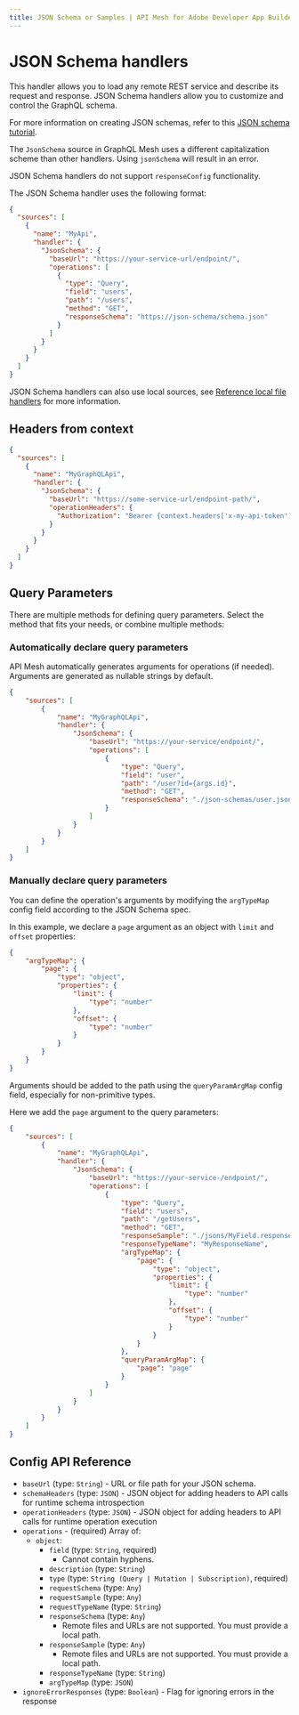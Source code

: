 ```yaml
---
title: JSON Schema or Samples | API Mesh for Adobe Developer App Builder
---
```


# JSON Schema handlers

This handler allows you to load any remote REST service and describe its request and response. JSON Schema handlers allow you to customize and control the GraphQL schema.

For more information on creating JSON schemas, refer to this [JSON schema tutorial](https://json-schema.org/learn/getting-started-step-by-step.html).

<InlineAlert variant="warning" slots="text"/>

The `JsonSchema` source in GraphQL Mesh uses a different capitalization scheme than other handlers. Using `jsonSchema` will result in an error.

<InlineAlert variant="info" slots="text"/>

JSON Schema handlers do not support `responseConfig` functionality.

The JSON Schema handler uses the following format:

```json
{
  "sources": [
    {
      "name": "MyApi",
      "handler": {
        "JsonSchema": {
          "baseUrl": "https://your-service-url/endpoint/",
          "operations": [
            {
              "type": "Query",
              "field": "users",
              "path": "/users",
              "method": "GET",
              "responseSchema": "https://json-schema/schema.json"
            }
          ]
        }
      }
    }
  ]
}
```

JSON Schema handlers can also use local sources, see [Reference local file handlers](../handlers/index.md#reference-local-files-in-handlers) for more information.

## Headers from context

```json
{
  "sources": [
    {
      "name": "MyGraphQLApi",
      "handler": {
        "JsonSchema": {
          "baseUrl": "https://some-service-url/endpoint-path/",
          "operationHeaders": {
            "Authorization": "Bearer {context.headers['x-my-api-token']}"
          }
        }
      }
    }
  ]
}
```

<!-- And for `mesh dev` or `mesh start`, you can pass the value using `x-my-graphql-api-token` HTTP header.

### From Environment Variable

```json
{
  "sources": [
    {
      "name": "MyGraphQLApi",
      "handler": {
        "JsonSchema": {
          "baseUrl": "https://some-service-url/endpoint-path/",
          "operationHeaders": {
            "Authorization": "Bearer {env.MY_API_TOKEN}"
          }
        }
      }
    }
  ]
}

### From Arguments

Mesh automatically generates arguments for operations if needed;

```json
{
  "sources": [
    {
      "name": "MyGraphQLApi",
      "handler": {
        "JsonSchema": {
          "baseUrl": "https://some-service-url/endpoint-path/",
          "operations": [
            {
              "type": "Query",
              "field": "user",
              "path": "/user/{args.id}",
              "method": "GET",
              "responseSchema": "./json-schemas/user.json"
            }
          ]
        }
      }
    }
  ]
}
```

This example operation definition will generate a root field with `id: ID` argument, then Mesh will interpolate the expression in `path` to get `id` value from `args`.

### From JSON Samples

Mesh can also load JSON samples from a remote service.
Just add a `json-samples` directory in your project root, and put the JSON samples in there (`responseSample: ./json/MyField.response.json` - Create a new folder like `json`).
By declaring the `responseSample`, you can use the JSON sample in the GraphQL schema.

 `Mesh Sample Example - mesh.json file`

```json
{
  "sources": [
    {
      "name": "MyGraphQLApi",
      "handler": {
        "JsonSchema": {
          "baseUrl": "https://some-service-url/endpoint-path/",
          "operations": [
            {
              "type": "Query",
              "field": "MyField",
              "path": "/MyField?id={args.id}",
              "method": "GET",
              "responseSample": "./json/MyField.response.json",
              "responseTypeName": "MyResponseName",
              "argsTypeMap": {
                "id": "String"
              }
            }
          ]
        }
      }
    }
  ]
}
```

For your `./jsons/MyField.response.json` file, any JSON file can be used.
``` -->

## Query Parameters

There are multiple methods for defining query parameters. Select the method that fits your needs, or combine multiple methods:

### Automatically declare query parameters

API Mesh automatically generates arguments for operations (if needed). Arguments are generated as nullable strings by default.

```json
{
    "sources": [
        {
            "name": "MyGraphQLApi",
            "handler": {
                "JsonSchema": {
                    "baseUrl": "https://your-service/endpoint/",
                    "operations": [
                        {
                            "type": "Query",
                            "field": "user",
                            "path": "/user?id={args.id}",
                            "method": "GET",
                            "responseSchema": "./json-schemas/user.json"
                        }
                    ]
                }
            }
        }
    ]
}
```

### Manually declare query parameters

You can define the operation's arguments by modifying the `argTypeMap` config field according to the JSON Schema spec.

In this example, we declare a `page` argument as an object with `limit` and `offset` properties:

```json
{
    "argTypeMap": {
        "page": {
            "type": "object",
            "properties": {
                "limit": {
                    "type": "number"
                },
                "offset": {
                    "type": "number"
                }
            }
        }
    }
}
```

Arguments should be added to the path using the `queryParamArgMap` config field, especially for non-primitive types.

Here we add the `page` argument to the query parameters:

```json
{
    "sources": [
        {
            "name": "MyGraphQLApi",
            "handler": {
                "JsonSchema": {
                    "baseUrl": "https://your-service-/endpoint/",
                    "operations": [
                        {
                            "type": "Query",
                            "field": "users",
                            "path": "/getUsers",
                            "method": "GET",
                            "responseSample": "./jsons/MyField.response.json",
                            "responseTypeName": "MyResponseName",
                            "argTypeMap": {
                                "page": {
                                    "type": "object",
                                    "properties": {
                                        "limit": {
                                            "type": "number"
                                        },
                                        "offset": {
                                            "type": "number"
                                        }
                                    }
                                }
                            },
                            "queryParamArgMap": {
                                "page": "page"
                            }
                        }
                    ]
                }
            }
        }
    ]
}
```

<!-- ### Global arguments

Query arguments could be defined globally, on the handler level, so they are added to all operations.

In this example, we declare the `limit` parameter with a default value of `10` and an `api_key` with a dynamic value taken from the environment:

```json
{
    "sources": [
        {
            "name": "MyGraphQLApi",
            "handler": {
                "JsonSchema": {
                    "baseUrl": "https://some-service-url/endpoint-path/",
                    "queryParams": {
                        "limit": 10,
                        "api_key": {
                            "env.MY_API_KEY": null
                        }
                    }
                }
            }
        }
    ]
}
```

<InlineAlert variant="info" slots="text"/>

`queryParams` are automatically added to the query. If the argument is defined both on the handler AND operation level, the operation level argument will be used. -->
## Config API Reference

-  `baseUrl` (type: `String`) - URL or file path for your JSON schema.
-  `schemaHeaders` (type: `JSON`) - JSON object for adding headers to API calls for runtime schema introspection
-  `operationHeaders` (type: `JSON`) - JSON object for adding headers to API calls for runtime operation execution
-  `operations` - (required) Array of:
   -  `object`:
      -  `field` (type: `String`, required)
         -  Cannot contain hyphens.
      -  `description` (type: `String`)
      -  `type` (type: `String (Query | Mutation | Subscription)`, required)
      -  `requestSchema` (type: `Any`)
      -  `requestSample` (type: `Any`)
      -  `requestTypeName` (type: `String`)
      -  `responseSchema` (type: `Any`)
         -  Remote files and URLs are not supported. You must provide a local path.
      -  `responseSample` (type: `Any`)
         -  Remote files and URLs are not supported. You must provide a local path.
      -  `responseTypeName` (type: `String`)
      -  `argTypeMap` (type: `JSON`)
-  `ignoreErrorResponses` (type: `Boolean`) - Flag for ignoring errors in the response
<!--   
`path` (type: `String`, required)
`method` (type: `String (GET | HEAD | POST | PUT | DELETE | CONNECT | OPTIONS | TRACE | PATCH)`)
`headers` (type: `JSON`)
`binary` (type: `Boolean`) - If true, this operation cannot have requestSchema or requestSample
And the request body will be passed as binary with its mime type
unless you define an explicit Content-Type header
`object`:
    `field` (type: `String`, required)
    `description` (type: `String`)
    `type` (type: `String (Query | Mutation | Subscription)`, required)
    `requestSchema` (type: `Any`)
    `requestSample` (type: `Any`)
    `requestTypeName` (type: `String`)
    `requestBaseBody` (type: `Any`) - This body will be merged with the request body sent with the underlying HTTP request
    `responseSchema` (type: `Any`)
    `responseSample` (type: `Any`)
    `responseTypeName` (type: `String`)
    `argTypeMap` (type: `JSON`)
    `pubsubTopic` (type: `String`, required) 
-->
